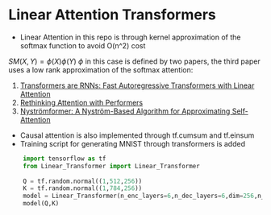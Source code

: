 # Linear Attention Transformers

- Linear Attention in this repo is through kernel approximation of the softmax function to avoid O(n^2) cost

$SM(X,Y) = \phi(X)\phi(Y)$
$\phi$ in this case is defined by two papers, the third paper uses a low rank approximation of the softmax attention:
1. [Transformers are RNNs: Fast Autoregressive Transformers with Linear Attention](https://arxiv.org/abs/2006.16236)
2. [Rethinking Attention with Performers](https://arxiv.org/abs/2009.14794)
3. [Nyströmformer: A Nyström-Based Algorithm for Approximating Self-Attention](https://arxiv.org/abs/2102.03902)

- Causal attention is also implemented through tf.cumsum and tf.einsum
- Training script for generating MNIST through transformers is added

```python
    import tensorflow as tf
    from Linear_Transformer import Linear_Transformer
    
    Q = tf.random.normal((1,512,256))
    K = tf.random.normal((1,784,256))
    model = Linear_Transformer(n_enc_layers=6,n_dec_layers=6,dim=256,n_heads=8,ffn_dim=1024,dropout=0.2,return_inter = False,causal=False)
    model(Q,K)
```
